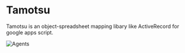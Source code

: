 # Tamotsu

Tamotsu is an object-spreadsheet mapping libary like ActiveRecord for google apps script.

![Agents](https://raw.githubusercontent.com/itmammoth/Tamotsu/master/images/Agents001.png "Agents")
